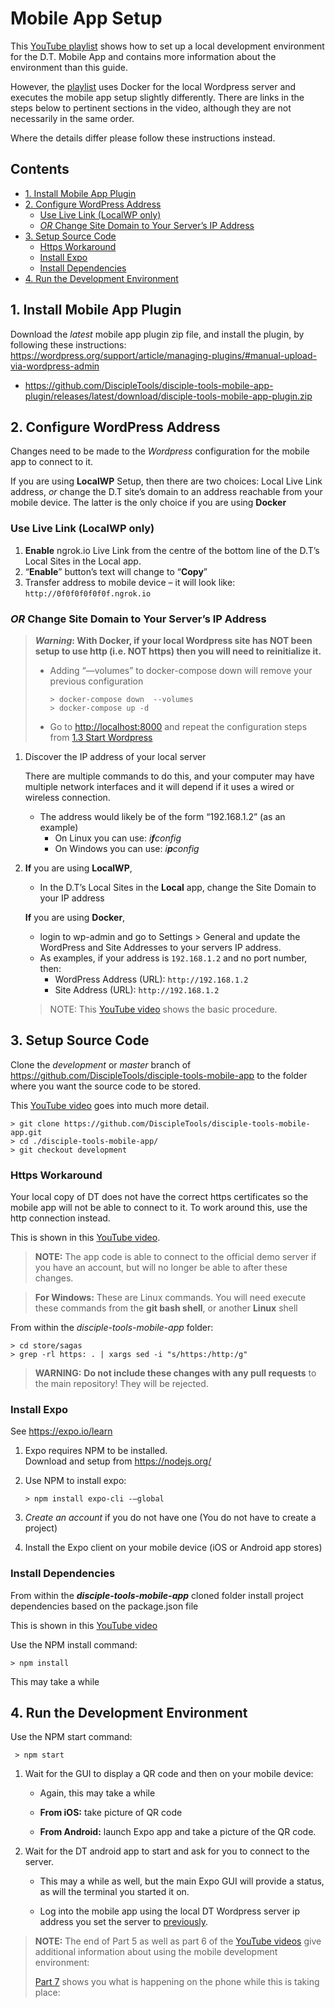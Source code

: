 # Mobile App Setup <!-- omit in toc -->

[playlist]: https://www.youtube.com/playlist?list=PLNZnizaetELN6_2k3_iRxBhJuyavhqawE

This [YouTube playlist][playlist] shows how to set up a local development environment for the D.T. Mobile App and contains more information about the environment than this guide.

However, the [playlist] uses Docker for the local Wordpress server and executes the mobile app setup slightly differently.  There are links in the steps below to pertinent sections in the video, although they are not necessarily in the same order.

Where the details differ please follow these instructions instead.

## Contents <!-- omit in toc -->

- [1. Install Mobile App Plugin](#1-install-mobile-app-plugin)
- [2. Configure WordPress Address](#2-configure-wordpress-address)
  - [Use Live Link (LocalWP only)](#use-live-link-localwp-only)
  - [*OR* Change Site Domain to Your Server’s IP Address](#or-change-site-domain-to-your-servers-ip-address)
- [3. Setup Source Code](#3-setup-source-code)
  - [Https Workaround](#https-workaround)
  - [Install Expo](#install-expo)
  - [Install Dependencies](#install-dependencies)
- [4. Run the Development Environment](#4-run-the-development-environment)

## 1. Install Mobile App Plugin

Download the *latest* mobile app plugin zip file, and install the plugin, by following these instructions: <https://wordpress.org/support/article/managing-plugins/#manual-upload-via-wordpress-admin>

- <https://github.com/DiscipleTools/disciple-tools-mobile-app-plugin/releases/latest/download/disciple-tools-mobile-app-plugin.zip>

## 2. Configure WordPress Address

Changes need to be made to the *Wordpress* configuration for the mobile app to connect to it.

If you are using **LocalWP** Setup, then there are two choices: Local Live Link address, *or* change the D.T site’s domain to an address reachable from your mobile device.  The latter is the only choice if you are using **Docker**

### Use Live Link (LocalWP only)

1. **Enable** ngrok.io Live Link from the centre of the bottom line of the D.T’s Local Sites in the Local app.
1. “**Enable**” button’s text will change to “**Copy**”
1. Transfer address to mobile device – it will look like: `http://0f0f0f0f0f0f.ngrok.io`

### *OR* Change Site Domain to Your Server’s IP Address

>***Warning*: With Docker, if your local Wordpress site has NOT been setup to use http (i.e. NOT https) then you will need to reinitialize it.**
>
>- Adding “—volumes” to docker-compose down will remove your previous configuration
>
>   ```shell
>   > docker-compose down  --volumes
>   > docker-compose up -d
>   ```
>
>- Go to <http://localhost:8000> and repeat the configuration steps from [1.3 Start Wordpress](dt-docker.md###start-wordpress)

1. Discover the IP address of your local server

   There are multiple commands to do this, and your computer may have multiple network interfaces and it will depend if it uses a wired or wireless connection.  

   - The address would likely be of the form “192.168.1.2” (as an example)
     - On Linux you can use:   *i**f**config*
     - On Windows you can use: *i**p**config*

1. **If** you are using **LocalWP**,
   - In the D.T’s Local Sites in the **Local** app, change the Site Domain to your IP address

   **If** you are using **Docker**,
   - login to wp-admin and go to  Settings > General and update the WordPress and Site Addresses to your servers IP address.  
   - As examples, if your address is `192.168.1.2` and no port number, then:
      - WordPress Address (URL):   `http://192.168.1.2`  
      - Site Address (URL):        `http://192.168.1.2`

    > NOTE: This [YouTube video](https://www.youtube.com/watch?v=1KJEOY5J3Sw&list=PLNZnizaetELN6_2k3_iRxBhJuyavhqawE&index=5&t=6m12s) shows the basic procedure.

## 3. Setup Source Code

Clone the *development* or *master* branch of <https://github.com/DiscipleTools/disciple-tools-mobile-app> to the folder where you want the source code to be stored.

This [YouTube video](https://www.youtube.com/watch?v=gdeJHI19F7A&list=PLNZnizaetELN6_2k3_iRxBhJuyavhqawE&index=4&t=2m35) goes into much more detail.

```shell
> git clone https://github.com/DiscipleTools/disciple-tools-mobile-app.git
> cd ./disciple-tools-mobile-app/
> git checkout development
```

### Https Workaround

Your local copy of DT does not have the correct https certificates so the mobile app will not be able to connect to it.  To work around this, use the http connection instead.

This is shown in this [YouTube video](https://www.youtube.com/watch?v=gdeJHI19F7A&list=PLNZnizaetELN6_2k3_iRxBhJuyavhqawE&index=4&t=9m24s).

> **NOTE:** The app code is able to connect to the official demo server if you have an account, but will no longer be able to after these changes.

> **For Windows:** These are Linux commands. You will need execute these commands from the **git bash shell**, or another **Linux** shell

From within the *disciple-tools-mobile-app* folder:

```shell
> cd store/sagas
> grep -rl https: . | xargs sed -i "s/https:/http:/g"
```

> **WARNING:** **Do not include these changes with any pull requests** to the main repository!  They will be rejected.

### Install Expo

See <https://expo.io/learn>

1. Expo requires NPM to be installed.  
   Download and setup from <https://nodejs.org/>

1. Use NPM to install expo:

   ```shell
   > npm install expo-cli -–global
   ```

3. *Create an account* if you do not have one (You do not have to create a project)

1. Install the Expo client on your mobile device (iOS or Android app stores)

### Install Dependencies

From within the ***disciple-tools-mobile-app*** cloned folder install project dependencies based on the package.json file

This is shown in this [YouTube video](https://www.youtube.com/watch?v=gdeJHI19F7A&list=PLNZnizaetELN6_2k3_iRxBhJuyavhqawE&index=4&t=5m53s)

Use the NPM install command:

   ```shell
   > npm install
   ```

This may take a while

## 4. Run the Development Environment

Use the NPM start command:
   ```shell
    > npm start
   ```

1. Wait for the GUI to display a QR code and then on your mobile device:

   - Again, this may take a while

   - **From iOS:** take picture of QR code

   - **From Android:** launch Expo app and take a picture of the QR code.

2. Wait for the DT android app to start and ask for you to connect to the server.

   - This may a while as well, but the main Expo GUI will provide a status, as will the terminal you started it on.

   - Log into the mobile app using the local DT Wordpress server ip address you set the server to [previously](#2-configure-wordpress-address).

> **NOTE:** The end of Part 5 as well as part 6 of the [YouTube videos](https://www.youtube.com/watch?v=1KJEOY5J3Sw&list=PLNZnizaetELN6_2k3_iRxBhJuyavhqawE&index=5&t=8m6s) give additional information about using the mobile development environment:
>
> [Part 7](https://www.youtube.com/watch?v=eM2zxplCaOE&list=PLNZnizaetELN6_2k3_iRxBhJuyavhqawE&index=7) shows you what is happening on the phone while this is taking place:
